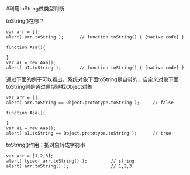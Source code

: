 #利用toString做类型判断

toString()在哪？
```
var arr = [];
alert( arr.toString );      // function toString() { [native code] }

function Aaa(){

}
var a1 = new Aaa();
alert( a1.toString );       // function toString() { [native code] }
```

通过下面的例子可以看出，系统对象下面toString是自带的，自定义对象下面toString则是通过原型链找Object对象
```
var arr = [];
alert( arr.toString == Object.prototype.toString );     // false

function Aaa(){

}
var a1 = new Aaa();
alert( a1.toString == Object.prototype.toString );      // true
```

toString()作用：把对象转成字符串
```
var arr = [1,2,3];
alert( typeof arr.toString() );         // string
alert( arr.toString() );                // 1,2,3
```

